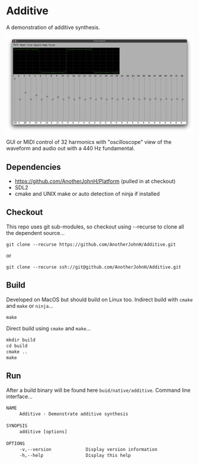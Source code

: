 # Additive

A demonstration of additive synthesis.

![additive](docs/Additive.png)

GUI or MIDI control of 32 harmonics with "oscilloscope" view of the waveform and audio out with a 440 Hz fundamental.

## Dependencies

+ https://github.com/AnotherJohnH/Platform  (pulled in at checkout)
+ SDL2
+ cmake and UNIX make or auto detection of ninja if installed

## Checkout

This repo uses git sub-modules, so checkout using --recurse to clone all the
dependent source...

    git clone --recurse https://github.com/AnotherJohnH/Additive.git

or

    git clone --recurse ssh://git@github.com/AnotherJohnH/Additive.git

## Build

Developed on MacOS but should build on Linux too. Indirect build with
`cmake` and `make` or `ninja`...

    make

Direct build using `cmake` and `make`...

    mkdir build
    cd build
    cmake ..
    make

## Run

After a build binary will be found here `buid/native/additive`. Command line interface...

    NAME
         Additive - Demonstrate additive synthesis

    SYNOPSIS
         additive [options]

    OPTIONS
         -v,--version             Display version information
         -h,--help                Display this help
